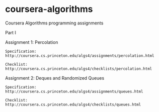 # coursera-algorithms
Coursera Algorithms programming assignments

Part I

Assignment 1: Percolation

    Specification: http://coursera.cs.princeton.edu/algs4/assignments/percolation.html
  
    Checklist: http://coursera.cs.princeton.edu/algs4/checklists/percolation.html

Assignment 2: Deques and Randomized Queues

    Specification: http://coursera.cs.princeton.edu/algs4/assignments/queues.html
    
    Checklist: http://coursera.cs.princeton.edu/algs4/checklists/queues.html
